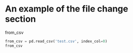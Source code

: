 <!-- markdownlint-disable MD033 -->

# An example of the file change section

<variable-table>from_csv</variable-table>

<section-filechange paths="['test.csv']">

```python
from_csv = pd.read_csv('test.csv', index_col=0)
from_csv
```

</section-filechange>
